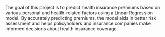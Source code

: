 The goal of this project is to predict health insurance premiums based on various personal and health-related factors using a Linear Regression model. By accurately predicting premiums, the model aids in better risk assessment and helps policyholders and insurance companies make informed decisions about health insurance coverage.

